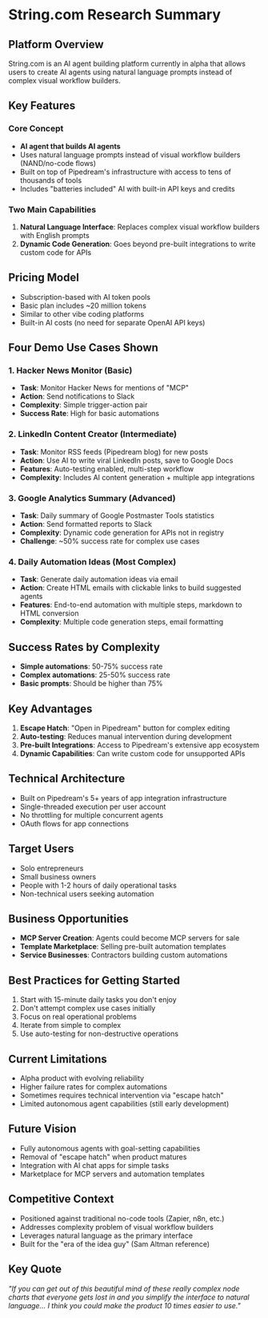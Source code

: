 # String.com Research Summary

## Platform Overview
String.com is an AI agent building platform currently in alpha that allows users to create AI agents using natural language prompts instead of complex visual workflow builders.

## Key Features

### Core Concept
- **AI agent that builds AI agents**
- Uses natural language prompts instead of visual workflow builders (NAND/no-code flows)
- Built on top of Pipedream's infrastructure with access to tens of thousands of tools
- Includes "batteries included" AI with built-in API keys and credits

### Two Main Capabilities
1. **Natural Language Interface**: Replaces complex visual workflow builders with English prompts
2. **Dynamic Code Generation**: Goes beyond pre-built integrations to write custom code for APIs

## Pricing Model
- Subscription-based with AI token pools
- Basic plan includes ~20 million tokens
- Similar to other vibe coding platforms
- Built-in AI costs (no need for separate OpenAI API keys)

## Four Demo Use Cases Shown

### 1. Hacker News Monitor (Basic)
- **Task**: Monitor Hacker News for mentions of "MCP"
- **Action**: Send notifications to Slack
- **Complexity**: Simple trigger-action pair
- **Success Rate**: High for basic automations

### 2. LinkedIn Content Creator (Intermediate)
- **Task**: Monitor RSS feeds (Pipedream blog) for new posts
- **Action**: Use AI to write viral LinkedIn posts, save to Google Docs
- **Features**: Auto-testing enabled, multi-step workflow
- **Complexity**: Includes AI content generation + multiple app integrations

### 3. Google Analytics Summary (Advanced)
- **Task**: Daily summary of Google Postmaster Tools statistics
- **Action**: Send formatted reports to Slack
- **Complexity**: Dynamic code generation for APIs not in registry
- **Challenge**: ~50% success rate for complex use cases

### 4. Daily Automation Ideas (Most Complex)
- **Task**: Generate daily automation ideas via email
- **Action**: Create HTML emails with clickable links to build suggested agents
- **Features**: End-to-end automation with multiple steps, markdown to HTML conversion
- **Complexity**: Multiple code generation steps, email formatting

## Success Rates by Complexity
- **Simple automations**: 50-75% success rate
- **Complex automations**: 25-50% success rate
- **Basic prompts**: Should be higher than 75%

## Key Advantages
1. **Escape Hatch**: "Open in Pipedream" button for complex editing
2. **Auto-testing**: Reduces manual intervention during development
3. **Pre-built Integrations**: Access to Pipedream's extensive app ecosystem
4. **Dynamic Capabilities**: Can write custom code for unsupported APIs

## Technical Architecture
- Built on Pipedream's 5+ years of app integration infrastructure
- Single-threaded execution per user account
- No throttling for multiple concurrent agents
- OAuth flows for app connections

## Target Users
- Solo entrepreneurs
- Small business owners
- People with 1-2 hours of daily operational tasks
- Non-technical users seeking automation

## Business Opportunities
- **MCP Server Creation**: Agents could become MCP servers for sale
- **Template Marketplace**: Selling pre-built automation templates
- **Service Businesses**: Contractors building custom automations

## Best Practices for Getting Started
1. Start with 15-minute daily tasks you don't enjoy
2. Don't attempt complex use cases initially
3. Focus on real operational problems
4. Iterate from simple to complex
5. Use auto-testing for non-destructive operations

## Current Limitations
- Alpha product with evolving reliability
- Higher failure rates for complex automations
- Sometimes requires technical intervention via "escape hatch"
- Limited autonomous agent capabilities (still early development)

## Future Vision
- Fully autonomous agents with goal-setting capabilities
- Removal of "escape hatch" when product matures
- Integration with AI chat apps for simple tasks
- Marketplace for MCP servers and automation templates

## Competitive Context
- Positioned against traditional no-code tools (Zapier, n8n, etc.)
- Addresses complexity problem of visual workflow builders
- Leverages natural language as the primary interface
- Built for the "era of the idea guy" (Sam Altman reference)

## Key Quote
*"If you can get out of this beautiful mind of these really complex node charts that everyone gets lost in and you simplify the interface to natural language... I think you could make the product 10 times easier to use."*